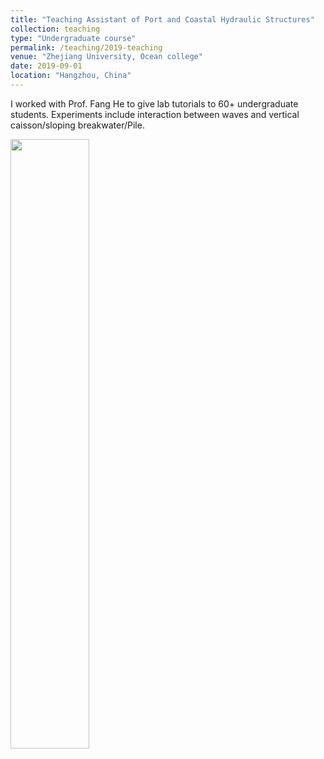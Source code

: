```yaml
---
title: "Teaching Assistant of Port and Coastal Hydraulic Structures"
collection: teaching
type: "Undergraduate course"
permalink: /teaching/2019-teaching
venue: "Zhejiang University, Ocean college"
date: 2019-09-01
location: "Hangzhou, China"
---
```


I worked with Prof. Fang He to give lab tutorials to 60+ undergraduate students. Experiments include interaction between waves and vertical caisson/sloping breakwater/Pile.

<img src="http://huzhengyu.github.io/images/breakwater.jpg" width="50%">